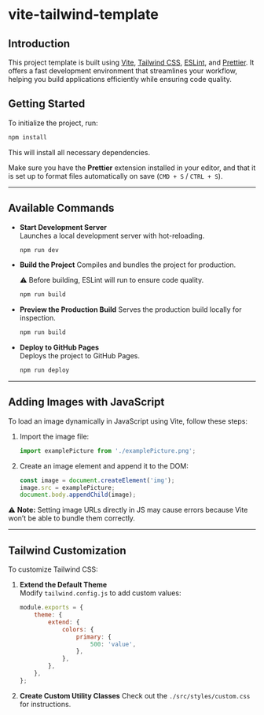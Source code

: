# vite-tailwind-template

## Introduction

This project template is built using [Vite](https://vitejs.dev/), [Tailwind CSS](https://tailwindcss.com/), [ESLint](https://eslint.org/), and [Prettier](https://prettier.io/). It offers a fast development environment that streamlines your workflow, helping you build applications efficiently while ensuring code quality.

## Getting Started

To initialize the project, run:

```bash
npm install
```

This will install all necessary dependencies.

Make sure you have the **Prettier** extension installed in your editor, and that it is set up to format files automatically on save (`CMD + S` / `CTRL + S`).

---

## Available Commands

-   **Start Development Server**  
    Launches a local development server with hot-reloading.

    ```bash
    npm run dev
    ```

-   **Build the Project**
    Compiles and bundles the project for production.

    ⚠️ Before building, ESLint will run to ensure code quality.

    ```bash
    npm run build
    ```

-   **Preview the Production Build**
    Serves the production build locally for inspection.

    ```bash
    npm run build
    ```

-   **Deploy to GitHub Pages**  
    Deploys the project to GitHub Pages.

    ```bash
    npm run deploy
    ```

---

## Adding Images with JavaScript

To load an image dynamically in JavaScript using Vite, follow these steps:

1. Import the image file:

    ```js
    import examplePicture from './examplePicture.png';
    ```

2. Create an image element and append it to the DOM:

    ```js
    const image = document.createElement('img');
    image.src = examplePicture;
    document.body.appendChild(image);
    ```

⚠️ **Note:** Setting image URLs directly in JS may cause errors because Vite won’t be able to bundle them correctly.

---

## Tailwind Customization

To customize Tailwind CSS:

1. **Extend the Default Theme**  
   Modify `tailwind.config.js` to add custom values:

    ```javascript
    module.exports = {
        theme: {
            extend: {
                colors: {
                    primary: {
                        500: 'value',
                    },
                },
            },
        },
    };
    ```

2. **Create Custom Utility Classes**
   Check out the `./src/styles/custom.css` for instructions.
